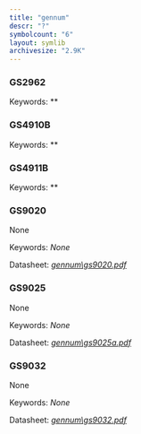 ```yaml
---
title: "gennum"
descr: "?"
symbolcount: "6"
layout: symlib
archivesize: "2.9K"
---
```


### GS2962



Keywords: **

### GS4910B



Keywords: **

### GS4911B



Keywords: **

### GS9020
None


Keywords: *None*

Datasheet: *[gennum\gs9020.pdf](gennum\gs9020.pdf)*

### GS9025
None


Keywords: *None*

Datasheet: *[gennum\gs9025a.pdf](gennum\gs9025a.pdf)*

### GS9032
None


Keywords: *None*

Datasheet: *[gennum\gs9032.pdf](gennum\gs9032.pdf)*

